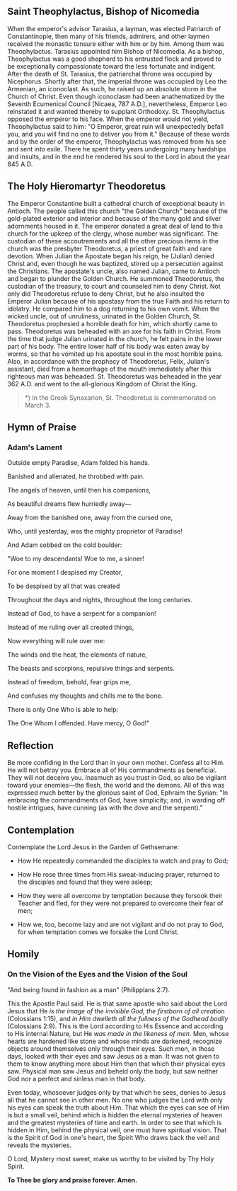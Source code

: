 ## Saint Theophylactus, Bishop of Nicomedia

When the emperor's advisor Tarasius, a layman, was elected Patriarch of Constantinople, then many of his friends, admirers, and other laymen received the monastic tonsure either with him or by him. Among them was Theophylactus. Tarasius appointed him Bishop of Nicomedia. As a bishop, Theophylactus was a good shepherd to his entrusted flock and proved to be exceptionally compassionate toward the less fortunate and indigent. After the death of St. Tarasius, the patriarchal throne was occupied by Nicephorus. Shortly after that, the imperial throne was occupied by Leo the Armenian, an iconoclast. As such, he raised up an absolute storm in the Church of Christ. Even though iconoclasm had been anathematized by the Seventh Ecumenical Council [Nicaea, 787 A.D.], nevertheless, Emperor Leo reinstated it and wanted thereby to supplant Orthodoxy. St. Theophylactus opposed the emperor to his face. When the emperor would not yield, Theophylactus said to him: "O Emperor, great ruin will unexpectedly befall you, and you will find no one to deliver you from it." Because of these words and by the order of the emperor, Theophylactus was removed from his see and sent into exile. There he spent thirty years undergoing many hardships and insults, and in the end he rendered his soul to the Lord in about the year 845 A.D.

## The Holy Hieromartyr Theodoretus

The Emperor Constantine built a cathedral church of exceptional beauty in Antioch. The people called this church "the Golden Church" because of the gold-plated exterior and interior and because of the many gold and silver adornments housed in it. The emperor donated a great deal of land to this church for the upkeep of the clergy, whose number was significant. The custodian of these accoutrements and all the other precious items in the church was the presbyter Theodoretus, a priest of great faith and rare devotion. When Julian the Apostate began his reign, he (Julian) denied Christ and, even though he was baptized, stirred up a persecution against the Christians. The apostate's uncle, also named Julian, came to Antioch and began to plunder the Golden Church. He summoned Theodoretus, the custodian of the treasury, to court and counseled him to deny Christ. Not only did Theodoretus refuse to deny Christ, but he also insulted the Emperor Julian because of his apostasy from the true Faith and his return to idolatry. He compared him to a dog returning to his own vomit. When the wicked uncle, out of unruliness, urinated in the Golden Church, St. Theodoretus prophesied a horrible death for him, which shortly came to pass. Theodoretus was beheaded with an axe for his faith in Christ. From the time that judge Julian urinated in the church, he felt pains in the lower part of his body. The entire lower half of his body was eaten away by worms, so that he vomited up his apostate soul in the most horrible pains. Also, in accordance with the prophecy of Theodoretus, Felix, Julian's assistant, died from a hemorrhage of the mouth immediately after this righteous man was beheaded. St. Theodoretus was beheaded in the year 362 A.D. and went to the all-glorious Kingdom of Christ the King.

> *) In the Greek Synaxarion, St. Theodoretus is commemorated on March 3.

## Hymn of Praise

### Adam's Lament

Outside empty Paradise, Adam folded his hands.

Banished and alienated, he throbbed with pain.

The angels of heaven, until then his companions,

As beautiful dreams flew hurriedly away—

Away from the banished one, away from the cursed one,

Who, until yesterday, was the mighty proprietor of Paradise!

And Adam sobbed on the cold boulder:

"Woe to my descendants! Woe to me, a sinner!

For one moment I despised my Creator,

To be despised by all that was created

Throughout the days and nights, throughout the long centuries.

Instead of God, to have a serpent for a companion!

Instead of me ruling over all created things,

Now everything will rule over me:

The winds and the heat, the elements of nature,

The beasts and scorpions, repulsive things and serpents.

Instead of freedom, behold, fear grips me,

And confuses my thoughts and chills me to the bone.

There is only One Who is able to help:

The One Whom I offended. Have mercy, O God!"

## Reflection

Be more confiding in the Lord than in your own mother. Confess all to Him. He will not betray you. Embrace all of His commandments as beneficial. They will not deceive you. Inasmuch as you trust in God, so also be vigilant toward your enemies—the flesh, the world and the demons. All of this was expressed much better by the glorious saint of God, Ephraim the Syrian: "In embracing the commandments of God, have simplicity; and, in warding off hostile intrigues, have cunning (as with the dove and the serpent)."

## Contemplation

Contemplate the Lord Jesus in the Garden of Gethsemane:

- How He repeatedly commanded the disciples to watch and pray to God;

- How He rose three times from His sweat-inducing prayer, returned to the disciples and found that they were asleep;

- How they were all overcome by temptation because they forsook their Teacher and fled, for they were not prepared to overcome their fear of men;

- How we, too, become lazy and are not vigilant and do not pray to God, for when temptation comes we forsake the Lord Christ.

## Homily

### On the Vision of the Eyes and the Vision of the Soul

"And being found in fashion as a man" (Philippians 2:7).

This the Apostle Paul said. He is that same apostle who said about the Lord Jesus that He *is the image of the invisible God, the firstborn of all creation* (Colossians 1:15), and *in Him dwelleth all the fullness of the Godhead bodily* (Colossians 2:9). This is the Lord according to His Essence and according to His internal Nature, but He *was made in the likeness of men*. Men, whose hearts are hardened like stone and whose minds are darkened, recognize objects around themselves only through their eyes. Such men, in those days, looked with their eyes and saw Jesus as a man. It was not given to them to know anything more about Him than that which their physical eyes saw. Physical man saw Jesus and beheld only the body, but saw neither God nor a perfect and sinless man in that body.

Even today, whosoever judges only by that which he sees, denies to Jesus all that he cannot see in other men. No one who judges the Lord with only his eyes can speak the truth about Him. That which the eyes can see of Him is but a small veil, behind which is hidden the eternal mysteries of heaven and the greatest mysteries of time and earth. In order to see that which is hidden in Him, behind the physical veil, one must have spiritual vision. That is the Spirit of God in one's heart, the Spirit Who draws back the veil and reveals the mysteries.

O Lord, Mystery most sweet, make us worthy to be visited by Thy Holy Spirit.

**To Thee be glory and praise forever. Amen.**
